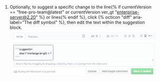1. Optionally, to suggest a specific change to the line{% if currentVersion == "free-pro-team@latest" or currentVersion ver_gt "enterprise-server@2.20" %} or lines{% endif %}, click {% octicon "diff" aria-label="The diff symbol" %}, then edit the text within the suggestion block. ![サジェッションブロック](/assets/images/help/pull_requests/suggestion-block.png)
